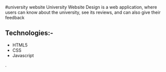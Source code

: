 #university website
University Website Design is  a web  application, where users can know about the university, see its reviews, and can also give their feedback

## Technologies:-
- HTML5
- CSS
- Javascript

 .
